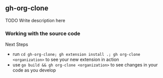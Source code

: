 ## gh-org-clone

TODO Write description here

### Working with the source code

Next Steps
- run `cd gh-org-clone; gh extension install .; gh org-clone <organization>` to see your new extension in action
- use `go build && gh org-clone <organization>` to see changes in your code as you develop
